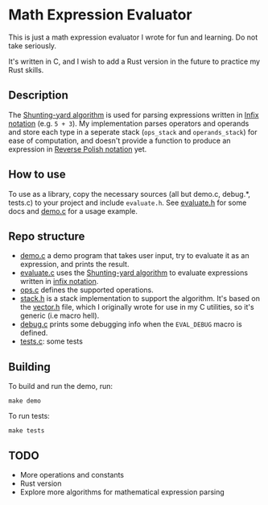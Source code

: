 # Math Expression Evaluator

This is just a math expression evaluator I wrote for fun and learning. Do not take seriously.

It's written in C, and I wish to add a Rust version in the future to practice my Rust skills.

## Description

The [Shunting-yard algorithm](https://en.wikipedia.org/wiki/Shunting-yard_algorithm) is used for parsing
expressions written in [Infix notation](https://en.wikipedia.org/wiki/Infix_notation) (e.g. `5 + 3`).
My implementation parses operators and operands and store each type in a seperate stack (`ops_stack` and `operands_stack`)
for ease of computation, and doesn't provide a function to
produce an expression in [Reverse Polish notation](https://en.wikipedia.org/wiki/Reverse_Polish_notation) yet.

## How to use

To use as a library, copy the necessary sources (all but demo.c, debug.*, tests.c) to your project
and include `evaluate.h`.
See [evaluate.h](evaluate.h) for some docs and [demo.c](demo.c) for a usage example.

## Repo structure

- [demo.c](demo.c) a demo program that takes user input, try to evaluate it as an expression, and prints the result.
- [evaluate.c](evaluate.c) uses the [Shunting-yard algorithm](https://en.wikipedia.org/wiki/Shunting-yard_algorithm)
to evaluate expressions written in [infix notation](https://en.wikipedia.org/wiki/Infix_notation).
- [ops.c](ops.c) defines the supported operations.
- [stack.h](stack.h) is a stack implementation to support the algorithm. It's based on the [vector.h](vector.h) file, which
  I originally wrote for use in my C utilities, so it's generic (i.e macro hell).
- [debug.c](debug.c) prints some debugging info when the `EVAL_DEBUG` macro is defined.
- [tests.c](tests.c): some tests

## Building

To build and run the demo, run:
```
make demo
```

To run tests:

```
make tests
```

## TODO
- More operations and constants
- Rust version
- Explore more algorithms for mathematical expression parsing
